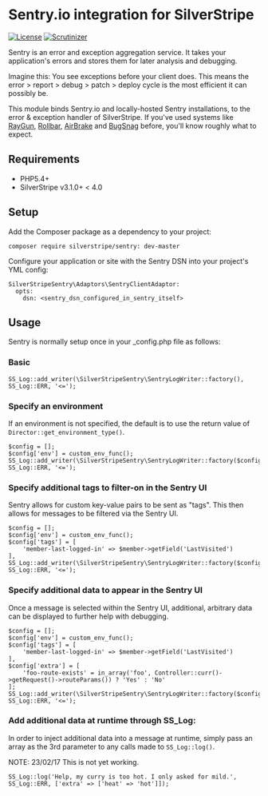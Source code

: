 # Sentry.io integration for SilverStripe

[![License](https://poser.pugx.org/silverstripe/framework/license.svg)](https://github.com/phptek/silverstripe-sentry#license)
[![Scrutinizer](https://scrutinizer-ci.com/g/phptek/silverstripe-sentry/badges/quality-score.png?b=master)](https://scrutinizer-ci.com/g/phptek/silverstripe-sentry/?branch=master)

Sentry is an error and exception aggregation service. It takes your application's errors and stores them for later analysis and debugging. 

Imagine this: You see exceptions before your client does. This means the error > report > debug > patch > deploy cycle is the most efficient it can possibly be.

This module binds Sentry.io and locally-hosted Sentry installations, to the error & exception handler of SilverStripe. If you've used systems like 
[RayGun](https://raygun.com), [Rollbar](https://rollbar.com), [AirBrake](https://airbrake.io/) and [BugSnag](https://www.bugsnag.com/) before, you'll know roughly what to expect.

## Requirements

 * PHP5.4+
 * SilverStripe v3.1.0+ < 4.0

## Setup

Add the Composer package as a dependency to your project:

	composer require silverstripe/sentry: dev-master

Configure your application or site with the Sentry DSN into your project's YML config:

    SilverStripeSentry\Adaptors\SentryClientAdaptor:
      opts:
        dsn: <sentry_dsn_configured_in_sentry_itself>

## Usage

Sentry is normally setup once in your _config.php file as follows:

### Basic

    SS_Log::add_writer(\SilverStripeSentry\SentryLogWriter::factory(), SS_Log::ERR, '<=');

### Specify an environment

If an environment is not specified, the default is to use the return value of `Director::get_environment_type()`.

    $config = [];
    $config['env'] = custom_env_func();
    SS_Log::add_writer(\SilverStripeSentry\SentryLogWriter::factory($config), SS_Log::ERR, '<=');

### Specify additional tags to filter-on in the Sentry UI

Sentry allows for custom key-value pairs to be sent as "tags". This then allows for
messages to be filtered via the Sentry UI.

    $config = [];
    $config['env'] = custom_env_func();
    $config['tags'] = [
        'member-last-logged-in' => $member->getField('LastVisited')
    ],
    SS_Log::add_writer(\SilverStripeSentry\SentryLogWriter::factory($config), SS_Log::ERR, '<=');

### Specify additional data to appear in the Sentry UI

Once a message is selected within the Sentry UI, additional, arbitrary data can be displayed 
to further help with debugging.

    $config = [];
    $config['env'] = custom_env_func();
    $config['tags'] = [
        'member-last-logged-in' => $member->getField('LastVisited')
    ],
    $config['extra'] = [
        'foo-route-exists' = in_array('foo', Controller::curr()->getRequest()->routeParams()) ? 'Yes' : 'No'
    ];
    SS_Log::add_writer(\SilverStripeSentry\SentryLogWriter::factory($config), SS_Log::ERR, '<=');

### Add additional data at runtime through SS_Log:

In order to inject additional data into a message at runtime, simply pass
an array as the 3rd parameter to any calls made to `SS_Log::log()`.

NOTE: 23/02/17 This is not yet working.

    SS_Log::log('Help, my curry is too hot. I only asked for mild.', SS_Log::ERR, ['extra' => ['heat' => 'hot']]);

